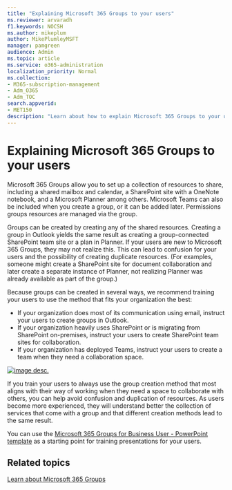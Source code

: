 ```yaml
---
title: "Explaining Microsoft 365 Groups to your users"
ms.reviewer: arvaradh
f1.keywords: NOCSH
ms.author: mikeplum
author: MikePlumleyMSFT
manager: pamgreen
audience: Admin
ms.topic: article
ms.service: o365-administration
localization_priority: Normal
ms.collection: 
- M365-subscription-management 
- Adm_O365
- Adm_TOC
search.appverid:
- MET150
description: "Learn about how to explain Microsoft 365 Groups to your users."
---
```


# Explaining Microsoft 365 Groups to your users

Microsoft 365 Groups allow you to set up a collection of resources to share, including a shared mailbox and calendar, a SharePoint site with a OneNote notebook, and a Microsoft Planner among others. Microsoft Teams can also be included when you create a group, or it can  be added later. Permissions groups resources are managed via the group.

Groups can be created by creating any of the shared resources. Creating a group in Outlook yields the same result as creating a group-connected SharePoint team site or a plan in Planner. If your users are new to Microsoft 365 Groups, they may not realize this. This can lead to confusion for your users and the possibility of creating duplicate resources. (For examples, someone might create a SharePoint site for document collaboration and later create a separate instance of Planner, not realizing Planner was already available as part of the group.)

Because groups can be created in several ways, we recommend training your users to use the method that fits your organization the best:

- If your organization does most of its communication using email, instruct your users to create groups in Outlook.
- If your organization heavily uses SharePoint or is migrating from SharePoint on-premises, instruct your users to create SharePoint team sites for collaboration.
- If your organization has deployed Teams, instruct your users to create a team when they need a collaboration space.

[ ![image desc.](../../media/03.png) ](../../media/03.png#lightbox)

If you train your users to always use the group creation method that most aligns with their way of working when they need a space to collaborate with others, you can help avoid confusion and duplication of resources. As users become more experienced, they will understand better the collection of services that come with a group and that different creation methods lead to the same result.

You can use the [Microsoft 365 Groups for Business User - PowerPoint template](https://www.microsoft.com/download/details.aspx?id=102396) as a starting point for training presentations for your users.

## Related topics

[Learn about Microsoft 365 Groups](https://support.microsoft.com/office/b565caa1-5c40-40ef-9915-60fdb2d97fa2)
